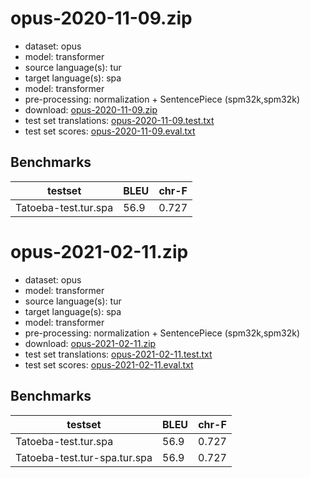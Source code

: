 # opus-2020-11-09.zip

* dataset: opus
* model: transformer
* source language(s): tur
* target language(s): spa
* model: transformer
* pre-processing: normalization + SentencePiece (spm32k,spm32k)
* download: [opus-2020-11-09.zip](https://object.pouta.csc.fi/Tatoeba-MT-models/tur-spa/opus-2020-11-09.zip)
* test set translations: [opus-2020-11-09.test.txt](https://object.pouta.csc.fi/Tatoeba-MT-models/tur-spa/opus-2020-11-09.test.txt)
* test set scores: [opus-2020-11-09.eval.txt](https://object.pouta.csc.fi/Tatoeba-MT-models/tur-spa/opus-2020-11-09.eval.txt)

## Benchmarks

| testset               | BLEU  | chr-F |
|-----------------------|-------|-------|
| Tatoeba-test.tur.spa 	| 56.9 	| 0.727 |

# opus-2021-02-11.zip

* dataset: opus
* model: transformer
* source language(s): tur
* target language(s): spa
* model: transformer
* pre-processing: normalization + SentencePiece (spm32k,spm32k)
* download: [opus-2021-02-11.zip](https://object.pouta.csc.fi/Tatoeba-MT-models/tur-spa/opus-2021-02-11.zip)
* test set translations: [opus-2021-02-11.test.txt](https://object.pouta.csc.fi/Tatoeba-MT-models/tur-spa/opus-2021-02-11.test.txt)
* test set scores: [opus-2021-02-11.eval.txt](https://object.pouta.csc.fi/Tatoeba-MT-models/tur-spa/opus-2021-02-11.eval.txt)

## Benchmarks

| testset               | BLEU  | chr-F |
|-----------------------|-------|-------|
| Tatoeba-test.tur.spa 	| 56.9 	| 0.727 |
| Tatoeba-test.tur-spa.tur.spa 	| 56.9 	| 0.727 |

